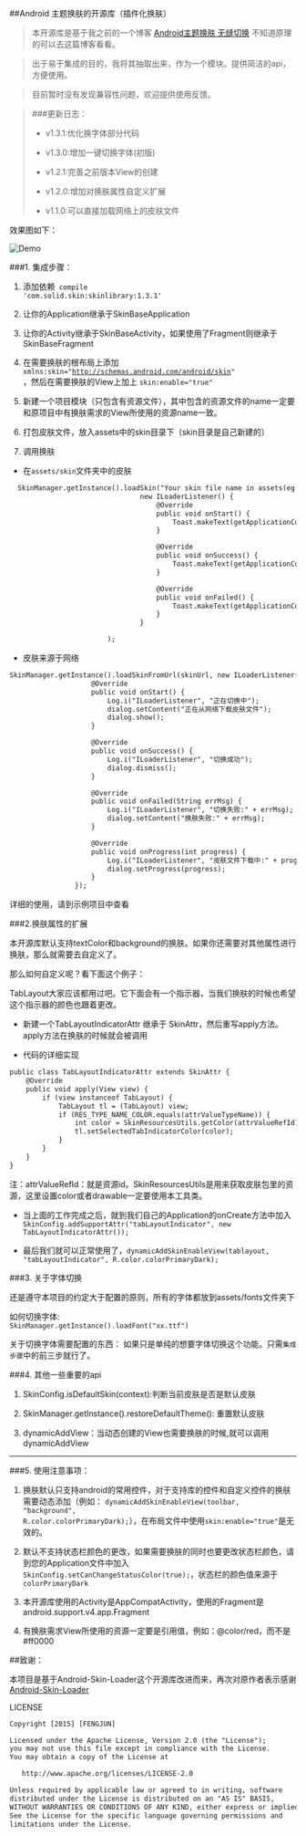 
##Android 主题换肤的开源库（插件化换肤）

>本开源库是基于我之前的一个博客 [Android主题换肤 无缝切换](http://www.jianshu.com/p/af7c0585dd5b) 不知道原理的可以去这篇博客看看。

>出于易于集成的目的，我将其抽取出来，作为一个模块。提供简洁的api，方便使用。

>目前暂时没有发现兼容性问题，欢迎提供使用反馈。


>###更新日志：
>- v1.3.1:优化换字体部分代码
>
>- v1.3.0:增加一键切换字体(初版)
>
>- v1.2.1:完善之前版本View的创建
>
>- v1.2.0:增加对换肤属性自定义扩展
>
>- v1.1.0:可以直接加载网络上的皮肤文件

效果图如下：

![Demo](app/capture/demo.gif)

###1. 集成步骤：

1. 添加依赖<code>  compile 'com.solid.skin:skinlibrary:1.3.1'</code>

2. 让你的Application继承于SkinBaseApplication

3. 让你的Activity继承于SkinBaseActivity，如果使用了Fragment则继承于SkinBaseFragment

4. 在需要换肤的根布局上添加 <code>xmlns:skin="http://schemas.android.com/android/skin" </code>，然后在需要换肤的View上加上 <code>skin:enable="true"</code>

5. 新建一个项目模块（只包含有资源文件），其中包含的资源文件的name一定要和原项目中有换肤需求的View所使用的资源name一致。

6. 打包皮肤文件，放入assets中的skin目录下（skin目录是自己新建的）

7. 调用换肤

 - 在<code>assets/skin</code>文件夹中的皮肤
 
```html
  SkinManager.getInstance().loadSkin("Your skin file name in assets(eg:theme.skin)",
                                new ILoaderListener() {
                                    @Override
                                    public void onStart() {
                                        Toast.makeText(getApplicationContext(), "正在切换中", Toast.LENGTH_SHORT).show();
                                    }

                                    @Override
                                    public void onSuccess() {
                                        Toast.makeText(getApplicationContext(), "切换成功", Toast.LENGTH_SHORT).show();
                                    }

                                    @Override
                                    public void onFailed() {
                                        Toast.makeText(getApplicationContext(), "切换失败", Toast.LENGTH_SHORT).show();
                                    }
                                }

                        );
```

 - 皮肤来源于网络

```html
SkinManager.getInstance().loadSkinFromUrl(skinUrl, new ILoaderListener() {
                    @Override
                    public void onStart() {
                        Log.i("ILoaderListener", "正在切换中");
                        dialog.setContent("正在从网络下载皮肤文件");
                        dialog.show();
                    }

                    @Override
                    public void onSuccess() {
                        Log.i("ILoaderListener", "切换成功");
                        dialog.dismiss();
                    }

                    @Override
                    public void onFailed(String errMsg) {
                        Log.i("ILoaderListener", "切换失败:" + errMsg);
                        dialog.setContent("换肤失败:" + errMsg);
                    }

                    @Override
                    public void onProgress(int progress) {
                        Log.i("ILoaderListener", "皮肤文件下载中:" + progress);
                        dialog.setProgress(progress);
                    }
                });
```
详细的使用，请到示例项目中查看


###2.换肤属性的扩展

本开源库默认支持textColor和background的换肤。如果你还需要对其他属性进行换肤，那么就需要去自定义了。

那么如何自定义呢？看下面这个例子：

TabLayout大家应该都用过吧。它下面会有一个指示器，当我们换肤的时候也希望这个指示器的颜色也跟着更改。

- 新建一个TabLayoutIndicatorAttr 继承于 SkinAttr，然后重写apply方法。apply方法在换肤的时候就会被调用

- 代码的详细实现 
```html
public class TabLayoutIndicatorAttr extends SkinAttr {
    @Override
    public void apply(View view) {
        if (view instanceof TabLayout) {
            TabLayout tl = (TabLayout) view;
            if (RES_TYPE_NAME_COLOR.equals(attrValueTypeName)) {
                int color = SkinResourcesUtils.getColor(attrValueRefId);
                tl.setSelectedTabIndicatorColor(color);
            }
        }
    }
}
```

注：attrValueRefId：就是资源id。SkinResourcesUtils是用来获取皮肤包里的资源，这里设置color或者drawable一定要使用本工具类。

- 当上面的工作完成之后，就到我们自己的Application的onCreate方法中加入<code> SkinConfig.addSupportAttr("tabLayoutIndicator", new TabLayoutIndicatorAttr());</code>

- 最后我们就可以正常使用了，<code>dynamicAddSkinEnableView(tablayout, "tabLayoutIndicator", R.color.colorPrimaryDark);</code>

###3. 关于字体切换

还是遵守本项目的约定大于配置的原则，所有的字体都放到assets/fonts文件夹下

如何切换字体:
<code> SkinManager.getInstance().loadFont("xx.ttf")</code>

关于切换字体需要配置的东西：
如果只是单纯的想要字体切换这个功能。只需<code>集成步骤</code>中的前三步就行了。

###4. 其他一些重要的api
        
1. SkinConfig.isDefaultSkin(context):判断当前皮肤是否是默认皮肤

2. SkinManager.getInstance().restoreDefaultTheme(): 重置默认皮肤

3. dynamicAddView：当动态创建的View也需要换肤的时候,就可以调用dynamicAddView


---
###5. 使用注意事项：
1. 换肤默认只支持android的常用控件，对于支持库的控件和自定义控件的换肤需要动态添加（例如： <code>dynamicAddSkinEnableView(toolbar, "background", R.color.colorPrimaryDark);</code>），在布局文件中使用<code>skin:enable="true"</code>是无效的。

2. 默认不支持状态栏颜色的更改，如果需要换肤的同时也要更改状态栏颜色，请到您的Application文件中加入<code>SkinConfig.setCanChangeStatusColor(true);</code>，状态栏的颜色值来源于<code>colorPrimaryDark</code>

3. 本开源库使用的Activity是AppCompatActivity，使用的Fragment是android.support.v4.app.Fragment

4. 有换肤需求View所使用的资源一定要是引用值，例如：@color/red，而不是#ff0000




##致谢：

本项目是基于Android-Skin-Loader这个开源库改进而来，再次对原作者表示感谢
[Android-Skin-Loader](https://github.com/fengjundev/Android-Skin-Loader)





LICENSE

```html
Copyright [2015] [FENGJUN]

Licensed under the Apache License, Version 2.0 (the "License");
you may not use this file except in compliance with the License.
You may obtain a copy of the License at

   http://www.apache.org/licenses/LICENSE-2.0

Unless required by applicable law or agreed to in writing, software
distributed under the License is distributed on an "AS IS" BASIS,
WITHOUT WARRANTIES OR CONDITIONS OF ANY KIND, either express or implied.
See the License for the specific language governing permissions and
limitations under the License.

```
